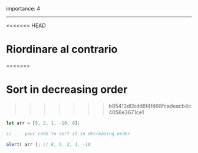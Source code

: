 importance: 4

---

<<<<<<< HEAD
# Riordinare al contrario 
=======
# Sort in decreasing order
>>>>>>> b85413d0bdd6f4f468fcadeacb4c4056e3671ce1

```js
let arr = [5, 2, 1, -10, 8];

// ... your code to sort it in decreasing order

alert( arr ); // 8, 5, 2, 1, -10
```

